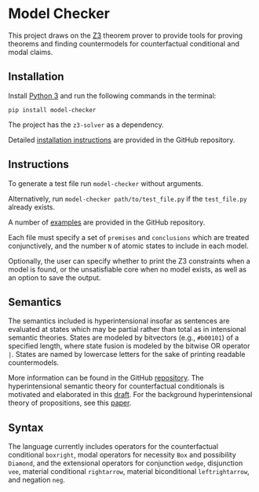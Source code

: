 # Model Checker

This project draws on the [Z3](https://github.com/Z3Prover/z3) theorem prover to provide tools for proving theorems and finding countermodels for counterfactual conditional and modal claims.

## Installation

Install [Python 3](https://www.python.org/downloads/) and run the following commands in the terminal:

```
pip install model-checker
```

The project has the `z3-solver` as a dependency.

Detailed [installation instructions](https://github.com/benbrastmckie/ModelChecker?tab=readme-ov-file#instructions) are provided in the GitHub repository.

## Instructions

To generate a test file run `model-checker` without arguments.

Alternatively, run `model-checker path/to/test_file.py` if the `test_file.py` already exists.

A number of [examples](https://github.com/benbrastmckie/ModelChecker/blob/master/Examples/examples.py) are provided in the GitHub repository.

Each file must specify a set of `premises` and `conclusions` which are treated conjunctively, and the number `N` of atomic states to include in each model.

Optionally, the user can specify whether to print the Z3 constraints when a model is found, or the unsatisfiable core when no model exists, as well as an option to save the output.

## Semantics

The semantics included is hyperintensional insofar as sentences are evaluated at states which may be partial rather than total as in intensional semantic theories.
States are modeled by bitvectors (e.g., `#b00101`) of a specified length, where state fusion is modeled by the bitwise OR operator `|`.
States are named by lowercase letters for the sake of printing readable countermodels.

More information can be found in the GitHub [repository](https://github.com/benbrastmckie/ModelChecker). 
The hyperintensional semantic theory for counterfactual conditionals is motivated and elaborated in this [draft](https://github.com/benbrastmckie/ModelChecker/blob/master/Counterfactuals.pdf).
For the background hyperintensional theory of propositions, see this [paper](https://link.springer.com/article/10.1007/s10992-021-09612-w).

## Syntax

The language currently includes operators for the counterfactual conditional `boxright`, modal operators for necessity `Box` and possibility `Diamond`, and the extensional operators for conjunction `wedge`, disjunction `vee`, material conditional `rightarrow`, material biconditional `leftrightarrow`, and negation `neg`.

